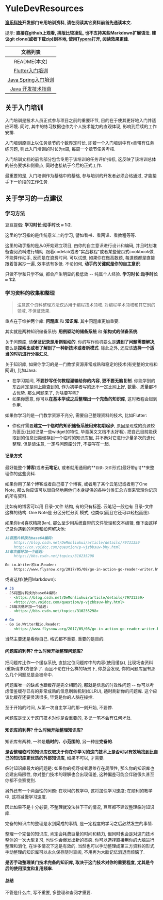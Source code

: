 # YuleDevResources

**[渔乐科技](https://yulekeji.cn)开发部门专用培训资料, 请在阅读其它资料前首先通读本文.**

提示: **直接在github上观看, 排版比较凌乱, 也不支持某些Markdown扩展语法. 建议git clone(或者下载zip)到本地, 使用[Typora](https://typora.io/)打开, 阅读效果更佳.**

|                         文档列表                          |
| :-------------------------------------------------------: |
|                       README(本文)                        |
|       [Flutter入门培训](Flutter/Flutter入门培训.md)       |
|    [Java Spring入门培训](Java/Java-Spring入门培训.md)     |
| [Java 开发技术指南](Java/瀚抒新后端(Java)开发技术指南.md) |



## 关于入门培训

入门培训是技术人员正式参与项目之前的重要环节, 目的在于使其更好地入门并适应环境. 同时, 其中的练习数据也作为个人技术能力的直观体现, 影响到后续的工作安排.

入门培训原则上以任务章节的个数界定时长, 即若一个入门培训中有x章带有任务练习题, 则此入门培训的时长为x周, 每周一个章节任务考核.

入门培训文档的前言部分包含专用于该培训的任务评价指标, 这反映了该培训总体的任务要求和侧重点, 同时也接轨于今后的正式工作.

最重要的是, 入门培训作为基础中的基础, 参与培训的开发者必须合格通过, 才能接手下一阶段的工作任务.

## 关于学习的一点建议

### 学习方法

豆豆提倡: **学习时长:动手时长 ≈ 1:2**.

这里的学习指的是传统意义上的学习, 譬如看书、看网课、看教程等等.

这里的动手指的是从0开始建立项目, 由你的自主意识进行设计和编码, 并且时刻准备查阅资料进行辅助. 跟着codelab或者"实战教程"或者某些傻瓜式cookbook做, 不能算作动手, 反而是在浪费时间. 可以试想, 如果你在做高数题, 每道题都是直接跟着答案抄一遍, 效率该有多低. 不论如何, **动手的关键就是你的自主意识**.

只做不学和只学不做, 都会产生明显的极低效 -- 纯属个人经验. **学习时长:动手时长 ≈ 1:2**.

### 学习资料的收集和整理

> 注意这个资料整理方法仅适用于编程技术领域. 对编程学术领域和其它别的领域, 不保证效果.

重点在于维护两个库: **问题库** 和 **知识库**. 其中问题库更加重要.

其实就是两种知识储备系统: **用例驱动的储备系统** 和 **架构式的储备系统**.

关于问题库, 请**保证记录是用例驱动的**. 你的写作动机要么是**遇到了问题需要解决**, 要么是**探索出或者了解到了一种新技术或者新模式**. 除此之外, 还应该**选择一个适当的时机进行分类汇总**.

关于知识库, 如果你学习的是一门教学资源非常成熟和稳定的技术(有完整的文档和网课), 比如Java:

- 在学习期间, **不要抄写任何教程灌输给你的内容, 更不要无脑复制**. 你能学到的东西肯定是网上能查到的, 作为初学者写的还不一定比网上好, 数量、质量都不占优势. 那么问题来了, 为啥要写呢?
- 如果你愿意, 你可以**在基本学成之后整理出一个完备的知识库**, 这时教程会起到作用.

如果你学习的是一门教学资源不充分, 需要自己整理资料的技术, 比如Flutter:

- 你也许需要**建立一个临时的知识储备系统用来初期起步**, 原因是现成的资源较为匮乏(比如记录一些widget的特性, 毕竟英文文档不太好看). 把自己目前能获取到的信息归类储存到一个临时的知识库里, 并不断对它进行少量多次的迭代整理. 但是请注意, 一定与问题库分开, 不要写在一起.

#### 记录方式

最好能整个**博客**(或者**云笔记**), 或者就用通用的**`目录-文件`形式(最好带git)**来整理你的这些资料.

如果你用了某个博客或者自己搭了个博客, 或者用了某个云笔记或者用了One Note, 那么你应该可以很自然地用他们本身提供的各种分类汇总方案来管理你记录的所有资料.

比如有的博客可以用 目录-文件 结构, 有的只有标签. 云笔记一般也有 目录-文件 这样的结构. One Note是 分区分栏分页 模式, 也类似(而且它还可以轻松画图).

如果你(ni)喜欢精简(lan), 那么至少用系统自带的文件管理和文本编辑, 像下面这样记录你遇到的问题和如何解决他:

```markdown
JS将图片转换为base64编码:
	https://blog.csdn.net/DeMonliuhui/article/details/79731359
	http://cn.voidcc.com/question/p-vjzbbsuw-bhy.html
JS每次循环加一个延迟:
	https://bbs.csdn.net/topics/310235298

Go io.Writer和io.Reader:
	https://www.flysnow.org/2017/05/08/go-in-action-go-reader-writer.html
```

或者这样(使用Markdown):

```markdown
# JS
- JS将图片转换为base64编码:
  - <https://blog.csdn.net/DeMonliuhui/article/details/79731359>
  - <http://cn.voidcc.com/question/p-vjzbbsuw-bhy.html>
- JS每次循环加一个延迟:
  - <https://bbs.csdn.net/topics/310235298>

# Go
- Go io.Writer和io.Reader:
  - <https://www.flysnow.org/2017/05/08/go-in-action-go-reader-writer.html>
```

当然主要还是看你自己. 格式都不重要, 重要的是目的.

#### 问题库的利弊? 什么时候开始整理问题库?

把问题库比作一个缓存系统, 直接定位问题库中的内容(使用缓存), 比现场查资料(重新请求)方便多了. 而且不论在什么样的场景下, 你总会发现, 你的问题库里有那么几个问题总是会被命中.

问题库唯一的缺点也跟缓存是完全相同的, 那就是信息的时效性问题 -- 你可以考虑借鉴缓存已有的非常成熟的信息刷新机制(如LRU), 适时刷新你的问题库. 这个应该比缓存还要灵活很多, 毕竟是你的人脑在操控.

至于开始的时间, 从第一次自主学习的那一刻开始, 不要停.

问题库是无关于这门技术对你是否重要的, 多记一笔不会有任何坏处.

#### 知识库的利弊? 什么时候开始整理知识库?

知识库有两种, 一种是**临时的、小范围的**, 另一种是**完备的**. 

**是否整理临时的知识库仅取决于你在你学习的这门技术上是否可以有效地找到比自己的知识库更优质的外部知识库**, 如果不可以, 才需要.

临时知识库最大的问题是: 如果你的视野或者思维存在局限性, 那么你的知识库也会建出局限性, 你对整门技术的理解也会出现偏差, 这种偏差可能会伴随很久甚至你都不会察觉到.

另外还有一个两面性的问题: 在坎坷的教学中, 这将加快学习速度; 在顺利的教学中, 这将减慢学习速度.

因此如果不是十分必要, 不整理就没法往下干的情况, 豆豆都不建议整理临时知识库.

完备的知识库的整理是水到渠成的事情, 是一定程度的学习之后必然发生的事情.

整理一个完备的知识库, 肯定会耗费巨量的时间和精力, 但同时也会是对这门技术整体的一次大型复习, 也许你会爆发出新的灵感. 你可以选择直接用你的大脑进行整理和消化, 在许多情况下这是有效的. 当然也可以手动整理成第三方资料的形式. 手动整理的知识库可以永久保存随时查阅, 不用再为大脑记忆消退而烦恼了.

**是否手动整理某门技术完备的知识库, 取决于这门技术对你的重要程度, 尤其是今后的使用深度和复用频率**.

#### 总结

不管是什么库, 写不重要, 多整理和查阅才重要.